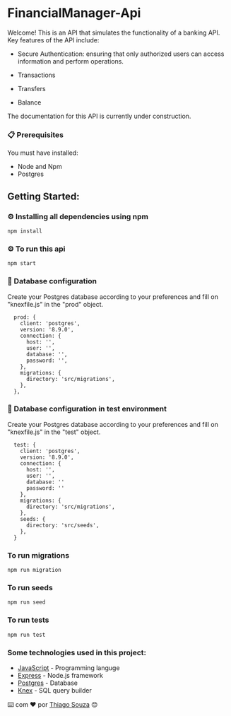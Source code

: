 # FinancialManager-Api

Welcome! This is an API that simulates the functionality of a banking API. Key features of the API include:

- Secure Authentication: ensuring that only authorized users can access information and perform operations.

- Transactions

- Transfers

- Balance

The documentation for this API is currently under construction.


### 📋 Prerequisites

You must have installed:
- Node and Npm
- Postgres

## Getting Started:

### ⚙️ Installing all dependencies using npm

```
npm install 
```

### ⚙️ To run this api

```
npm start
```


### 🔧 Database configuration

Create your Postgres database according to your preferences and fill on "knexfile.js" in the "prod"
object.

```
  prod: {
    client: 'postgres',
    version: '8.9.0',
    connection: {
      host: '',
      user: '',
      database: '',
      password: '',
    },
    migrations: {
      directory: 'src/migrations',
    },
  },

```


###  🔧 Database configuration in test environment

Create your Postgres database according to your preferences and fill on "knexfile.js" in the "test"
object.

```
  test: {
    client: 'postgres',
    version: '8.9.0',
    connection: {
      host: '',
      user: '', 
      database: ''
      password: ''
    },
    migrations: {
      directory: 'src/migrations',
    },
    seeds: {
      directory: 'src/seeds',
    },
  }
```
### To run migrations
```
npm run migration
```
### To run seeds
```
npm run seed
```
### To run tests
```
npm run test
```
### Some technologies used in this project:

* [JavaScript](https://www.javascript.com/) - Programming languge
* [Express](https://expressjs.com/) - Node.js framework
* [Postgres](https://www.postgresql.org/) - Database
* [Knex](https://knexjs.org/) - SQL query builder


⌨️ com ❤️ por [Thiago Souza](https://github.com/Thiago88Code) 😊

